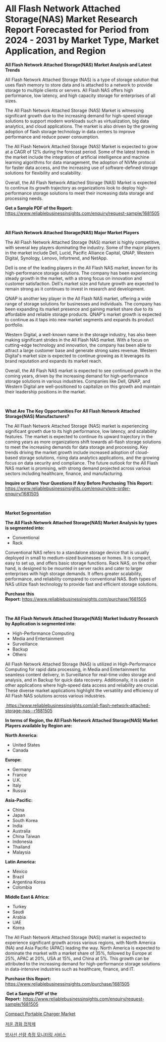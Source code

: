 <p><h1>All Flash Network Attached Storage(NAS) Market Research Report Forecasted for Period from 2024 -  2031 by Market Type, Market Application, and Region</h1></p><p><strong>All Flash Network Attached Storage(NAS) Market Analysis and Latest Trends</strong></p>
<p><p>All Flash Network Attached Storage (NAS) is a type of storage solution that uses flash memory to store data and is attached to a network to provide storage to multiple clients or servers. All Flash NAS offers high performance, low latency, and high capacity storage for enterprises of all sizes.</p><p>The All Flash Network Attached Storage (NAS) Market is witnessing significant growth due to the increasing demand for high-speed storage solutions to support modern workloads such as virtualization, big data analytics, and cloud applications. The market is also driven by the growing adoption of flash storage technology in data centers to improve performance and reduce power consumption.</p><p>The All Flash Network Attached Storage (NAS) Market is expected to grow at a CAGR of 12% during the forecast period. Some of the latest trends in the market include the integration of artificial intelligence and machine learning algorithms for data management, the adoption of NVMe protocol for faster data access, and the increasing use of software-defined storage solutions for flexibility and scalability.</p><p>Overall, the All Flash Network Attached Storage (NAS) Market is expected to continue its growth trajectory as organizations look to deploy high-performance storage solutions to meet their increasing data storage and processing needs.</p></p>
<p><strong>Get a Sample PDF of the Report:&nbsp;</strong> <a href="https://www.reliablebusinessinsights.com/enquiry/request-sample/1681505">https://www.reliablebusinessinsights.com/enquiry/request-sample/1681505</a></p>
<p>&nbsp;</p>
<p><strong>All Flash Network Attached Storage(NAS) Major Market Players</strong></p>
<p><p>The All Flash Network Attached Storage (NAS) market is highly competitive, with several key players dominating the industry. Some of the major players in the market include Dell, Lucid, Pacific Alliance Capital, QNAP, Western Digital, Synology, Lenovo, Infortrend, and NetApp.</p><p>Dell is one of the leading players in the All Flash NAS market, known for its high-performance storage solutions. The company has been experiencing steady growth in the market, with a strong focus on innovation and customer satisfaction. Dell's market size and future growth are expected to remain strong as it continues to invest in research and development.</p><p>QNAP is another key player in the All Flash NAS market, offering a wide range of storage solutions for businesses and individuals. The company has been expanding its market presence and gaining market share due to its affordable and reliable storage products. QNAP's market growth is expected to continue as it taps into new market segments and expands its product portfolio.</p><p>Western Digital, a well-known name in the storage industry, has also been making significant strides in the All Flash NAS market. With a focus on cutting-edge technology and innovation, the company has been able to attract a large customer base and generate strong sales revenue. Western Digital's market size is expected to continue growing as it leverages its brand reputation and expands its market reach.</p><p>Overall, the All Flash NAS market is expected to see continued growth in the coming years, driven by the increasing demand for high-performance storage solutions in various industries. Companies like Dell, QNAP, and Western Digital are well-positioned to capitalize on this growth and maintain their leadership positions in the market.</p></p>
<p>&nbsp;</p>
<p><strong>What Are The Key Opportunities For All Flash Network Attached Storage(NAS) Manufacturers?</strong></p>
<p><p>The All Flash Network Attached Storage (NAS) market is experiencing significant growth due to its high performance, low latency, and scalability features. The market is expected to continue its upward trajectory in the coming years as more organizations shift towards all-flash storage solutions to meet the increasing demands for data storage and processing. Key trends driving the market growth include increased adoption of cloud-based storage solutions, rising data analytics applications, and the growing focus on data security and compliance. The future outlook for the All Flash NAS market is promising, with strong demand projected across various sectors including healthcare, finance, and manufacturing.</p></p>
<p><strong>Inquire or Share Your Questions If Any Before Purchasing This Report:</strong> <a href="https://www.reliablebusinessinsights.com/enquiry/pre-order-enquiry/1681505">https://www.reliablebusinessinsights.com/enquiry/pre-order-enquiry/1681505</a></p>
<p>&nbsp;</p>
<p><strong>Market Segmentation</strong></p>
<p><strong>The All Flash Network Attached Storage(NAS) Market Analysis by types is segmented into:</strong></p>
<p><ul><li>Conventional</li><li>Rack</li></ul></p>
<p><p>Conventional NAS refers to a standalone storage device that is usually deployed in small to medium-sized businesses or homes. It is compact, easy to set up, and offers basic storage functions. Rack NAS, on the other hand, is designed to be mounted in server racks and cater to larger enterprises with high storage demands. It offers greater scalability, performance, and reliability compared to conventional NAS. Both types of NAS utilize flash technology to provide fast and efficient storage solutions.</p></p>
<p><strong>Purchase this Report:&nbsp;</strong><a href="https://www.reliablebusinessinsights.com/purchase/1681505">https://www.reliablebusinessinsights.com/purchase/1681505</a></p>
<p>&nbsp;</p>
<p><strong>The All Flash Network Attached Storage(NAS) Market Industry Research by Application is segmented into:</strong></p>
<p><ul><li>High-Performance Computing</li><li>Media and Entertainment</li><li>Surveillance</li><li>Backup</li><li>Others</li></ul></p>
<p><p>All Flash Network Attached Storage (NAS) is utilized in High-Performance Computing for rapid data processing, in Media and Entertainment for seamless content delivery, in Surveillance for real-time video storage and analysis, and in Backup for quick data recovery. Additionally, it is used in other applications where high-speed data access and reliability are crucial. These diverse market applications highlight the versatility and efficiency of All Flash NAS solutions across various industries.</p></p>
<p><a href="https://www.reliablebusinessinsights.com/all-flash-network-attached-storage-nas--r1681505">&nbsp;https://www.reliablebusinessinsights.com/all-flash-network-attached-storage-nas--r1681505</a></p>
<p><strong>In terms of Region, the All Flash Network Attached Storage(NAS) Market Players available by Region are:</strong></p>
<p>
    <p> <strong> North America: </strong>
        <ul>
            <li>United States</li>
            <li>Canada</li>
        </ul>
        </p> 
    <p> <strong> Europe: </strong>
        <ul>
            <li>Germany</li>
            <li>France</li>
            <li>U.K.</li>
            <li>Italy</li>
            <li>Russia</li>
        </ul>
        </p> 
    <p> <strong> Asia-Pacific: </strong>
        <ul>
            <li>China</li>
            <li>Japan</li>
            <li>South Korea</li>
            <li>India</li>
            <li>Australia</li>
            <li>China Taiwan</li>
            <li>Indonesia</li>
            <li>Thailand</li>
            <li>Malaysia</li>
        </ul>
        </p> 
    <p> <strong> Latin America: </strong>
        <ul>
            <li>Mexico</li>
            <li>Brazil</li>
            <li>Argentina Korea</li>
            <li>Colombia</li>
        </ul>
        </p> 
    <p> <strong> Middle East & Africa: </strong>
        <ul>
            <li>Turkey</li>
            <li>Saudi</li>
            <li>Arabia</li>
            <li>UAE</li>
            <li>Korea</li>
        </ul>
    </p>
    </p>
<p><p>The All Flash Network Attached Storage (NAS) market is expected to experience significant growth across various regions, with North America (NA) and Asia Pacific (APAC) leading the way. North America is expected to dominate the market with a market share of 35%, followed by Europe at 25%, APAC at 20%, USA at 15%, and China at 5%. This growth can be attributed to the increasing demand for high-performance storage solutions in data-intensive industries such as healthcare, finance, and IT.</p></p>
<p><strong>Purchase this Report: </strong><a href="https://www.reliablebusinessinsights.com/purchase/1681505">https://www.reliablebusinessinsights.com/purchase/1681505</a></p>
<p>&nbsp;<strong>Get a Sample PDF of the Report:&nbsp;&nbsp;</strong><a href="https://www.reliablebusinessinsights.com/enquiry/request-sample/1681505">https://www.reliablebusinessinsights.com/enquiry/request-sample/1681505</a></p>
<p><strong></strong></p>
<p><p><a href="https://issuu.com/reportprime-2/docs/compact-portable-charger-market-size-2030.pptx">Compact Portable Charger Market</a></p><p><a href="https://github.com/EthaWolf/Market-Research-Report-List-1/blob/main/897510492025.md">저온 경화 접착제</a></p><p><a href="https://github.com/darrellockm3ytan895656/Market-Research-Report-List-2/blob/main/971733092023.md">방사선 선량 측정 모니터링 서비스</a></p></p>